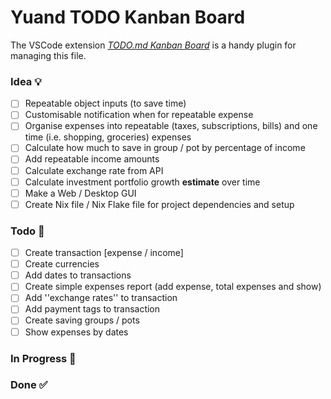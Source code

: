 # Yuand TODO Kanban Board

The VSCode extension _[TODO.md Kanban Board](https://bit.ly/3fCwKfM)_ is a handy plugin for managing this file.

### Idea 💡

- [ ] Repeatable object inputs (to save time)  
- [ ] Customisable notification when for repeatable expense  
- [ ] Organise expenses into repeatable (taxes, subscriptions, bills) and one time (i.e. shopping, groceries) expenses  
- [ ] Calculate how much to save in group / pot by percentage of income  
- [ ] Add repeatable income amounts  
- [ ] Calculate exchange rate from API  
- [ ] Calculate investment portfolio growth **estimate** over time  
- [ ] Make a Web / Desktop GUI  
- [ ] Create Nix file / Nix Flake file for project dependencies and setup

### Todo 📝

- [ ] Create transaction [expense / income]  
- [ ] Create currencies  
- [ ] Add dates to transactions  
- [ ] Create simple expenses report (add expense, total expenses and show)  
- [ ] Add ''exchange rates'' to transaction  
- [ ] Add payment tags to transaction  
- [ ] Create saving groups / pots  
- [ ] Show expenses by dates  

### In Progress 🔨


### Done ✅
